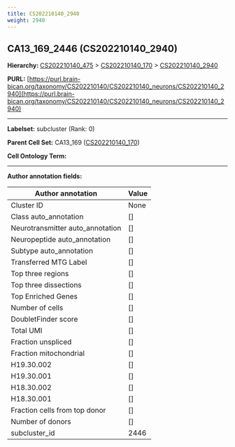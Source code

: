 ```yaml
---
title: CS202210140_2940
weight: 2940
---
```

## CA13_169_2446 (CS202210140_2940)
<b>Hierarchy: </b>
[CS202210140_475](../CS202210140_475) >
[CS202210140_170](../CS202210140_170) >
[CS202210140_2940](../CS202210140_2940)

**PURL:** [https://purl.brain-bican.org/taxonomy/CS202210140/CS202210140_neurons/CS202210140_2940](https://purl.brain-bican.org/taxonomy/CS202210140/CS202210140_neurons/CS202210140_2940)

---


**Labelset:** subcluster (Rank: 0)

**Parent Cell Set:** CA13_169 ([CS202210140_170](../CS202210140_170))



**Cell Ontology Term:** 

[MARKER GENES.]: #


---

[TRANSFERRED ANNOTATIONS.]: #


[AUTHOR ANNOTATION FIELDS.]: #


**Author annotation fields:**

| Author annotation | Value |
|-------------------|-------|
|Cluster ID|None|
|Class auto_annotation|[]|
|Neurotransmitter auto_annotation|[]|
|Neuropeptide auto_annotation|[]|
|Subtype auto_annotation|[]|
|Transferred MTG Label|[]|
|Top three regions|[]|
|Top three dissections|[]|
|Top Enriched Genes|[]|
|Number of cells|[]|
|DoubletFinder score|[]|
|Total UMI|[]|
|Fraction unspliced|[]|
|Fraction mitochondrial|[]|
|H19.30.002|[]|
|H19.30.001|[]|
|H18.30.002|[]|
|H18.30.001|[]|
|Fraction cells from top donor|[]|
|Number of donors|[]|
|subcluster_id|2446|
